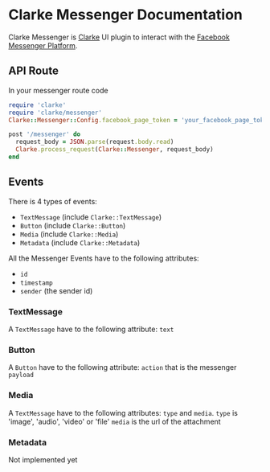 # Clarke Messenger Documentation

Clarke Messenger is [Clarke](https://github.com/applidium/clarke/) UI plugin to interact with the [Facebook Messenger Platform](https://developers.facebook.com/docs/messenger-platform).

## API Route

In your messenger route code
```ruby
require 'clarke'
require 'clarke/messenger'
Clarke::Messenger::Config.facebook_page_token = 'your_facebook_page_token'

post '/messenger' do
  request_body = JSON.parse(request.body.read)
  Clarke.process_request(Clarke::Messenger, request_body)
end
```

## Events

There is 4 types of events:
* `TextMessage` (include `Clarke::TextMessage`)
* `Button` (include `Clarke::Button`)
* `Media` (include `Clarke::Media`)
* `Metadata` (include `Clarke::Metadata`)

All the Messenger Events have to the following attributes:
* `id`
* `timestamp`
* `sender` (the sender id)

### TextMessage
A `TextMessage` have to the following attribute: `text`

### Button
A `Button` have to the following attribute: `action` that is the messenger `payload`

### Media
A `TextMessage` have to the following attributes: `type` and `media`.
`type` is 'image', 'audio', 'video' or 'file'
`media` is the url of the attachment

### Metadata
Not implemented yet
